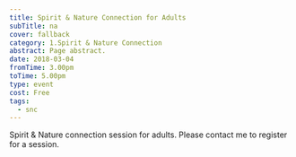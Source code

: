 ```yaml
---
title: Spirit & Nature Connection for Adults
subTitle: na
cover: fallback
category: 1.Spirit & Nature Connection
abstract: Page abstract.
date: 2018-03-04
fromTime: 3.00pm
toTime: 5.00pm
type: event
cost: Free
tags:
  - snc
---
```


Spirit & Nature connection session for adults. Please contact me to register for a session.

